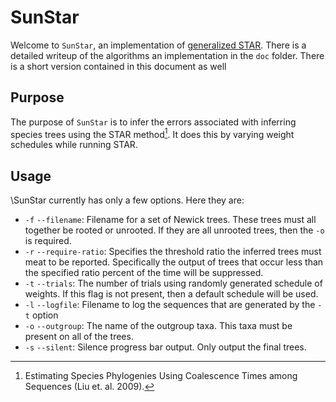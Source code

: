 SunStar
===============================================================================

Welcome to `SunStar`, an implementation of [generalized
STAR](http://www.dms.uaf.edu/~jrhodes/papers/STARandGeneralizations.pdf). There
is a detailed writeup of the algorithms an implementation in the `doc` folder.
There is a short version contained in this document as well

Purpose
-------------------------------------------------------------------------------

The purpose of `SunStar` is to infer the errors associated with inferring
species trees using the STAR method[^1]. It does this by varying weight
schedules while running STAR.

Usage
-------------------------------------------------------------------------------

\SunStar currently has only a few options. Here they are:

-   `-f` `--filename`: Filename for a set of Newick trees. These trees must all
together be rooted or unrooted. If they are all unrooted trees, then the `-o`
is required.
-   `-r` `--require-ratio`: Specifies the threshold ratio the inferred trees
must meat to be reported. Specifically the output of trees that occur less than
the specified ratio percent of the time will be suppressed.
-   `-t` `--trials`: The number of trials using randomly generated schedule of
weights. If this flag is not present, then a default schedule will be used.
-   `-l` `--logfile`: Filename to log the sequences that are generated by the
`-t` option
-   `-o` `--outgroup`: The name of the outgroup taxa. This taxa must be present
on all of the trees.
-   `-s` `--silent`: Silence progress bar output. Only output the final trees.

[^1]: Estimating Species Phylogenies Using Coalescence Times among Sequences
(Liu et. al. 2009).

